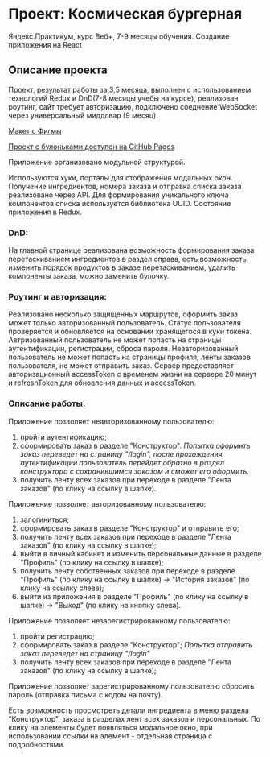 # Проект: Космическая бургерная 
Яндекс.Практикум, курс Веб+, 7-9 месяцы обучения. Создание приложения на React

## Описание проекта
Проект, результат работы за 3,5 месяца, выполнен с использованием технологий Redux и DnD(7-8 месяцы учебы на курсе), реализован роутинг, сайт требует авторизацию, подключено соеднение WebSocket через универсальный миддлвар (9 месяц).

[Макет с Фигмы](https://www.figma.com/file/ocw9a6hNGeAejl4F3G9fp8/React-_-%D0%9F%D1%80%D0%BE%D0%B5%D0%BA%D1%82%D0%BD%D1%8B%D0%B5-%D0%B7%D0%B0%D0%B4%D0%B0%D1%87%D0%B8-(3-%D0%BC%D0%B5%D1%81%D1%8F%D1%86%D0%B0)_external_link?node-id=2974%3A2989)

[Проект с булоньками доступен на GitHub Pages](https://kartinkartin.github.io/react-burger/)

Приложение организовано модульной структурой.

Используются хуки, порталы для отображения модальных окон.
Получение ингредиентов, номера заказа и отправка списка заказа реализовано через API.
Для формирования уникального ключа компонентов списка используется библиотека UUID.
Состояние приложения в Redux.

### DnD: 
На главной странице реализована возможность формирования заказа перетаскиванием ингредиентов в раздел справа, есть возможность изменить порядок продуктов в заказе перетаскиванием, удалить компоненты заказа, можно заменить булочку. 

### Роутинг и авторизация: 
Реализовано несколько защищенных маршрутов, оформить заказ может только авторизованный пользователь. Статус пользователя проверяется и обновляется на основании хранящегося в куки токена. Автризованный пользователь не может попасть на страницы аутентификации, регистрации, сброса пароля. Неавторизованный пользователь не может попасть на страницы профиля, ленты заказов пользователя, не может отправить заказ. Сервер предоставляет авторизационный accessToken с временем жизни на сервере 20 минут и refreshToken для обновления данных и accessToken.

### Описание работы.
Приложение позволяет неавторизованному пользователю:
1. пройти аутентификацию;
2. сформировать заказ в разделе "Конструктор". *Попытка оформить заказ переведет на страницу "/login", после прохождения аутентификации пользователь перейдет обратно в раздел конструктора с сохранившимся заказом и сможет его оформить.*
3. получить ленту всех заказов при переходе в разделе "Лента заказов" (по клику на ссылку в шапке).

Приложение позволяет авторизованному пользователю:
1. залогиниться;
2. сформировать заказ в разделе "Конструктор" и отправить его;
3. получить ленту всех заказов при переходе в разделе "Лента заказов" (по клику на ссылку в шапке);
4. выйти в личный кабинет и изменить персональные данные в разделе "Профиль" (по клику на ссылку в шапке);
5. получить ленту собственных заказов при переходе в разделе "Профиль" (по клику на ссылку в шапке) -> "История заказов" (по клику на ссылку слева);
6. выйти из приложения в разделе "Профиль" (по клику на ссылку в шапке) -> "Выход" (по клику на кнопку слева).

Приложение позволяет незарегистрированному пользователю:
1. пройти регистрацию;
2. сформировать заказ в разделе "Конструктор";
*Попытка отправить заказ переведет на страницу "/login"*
3. получить ленту всех заказов при переходе в разделе "Лента заказов" (по клику на ссылку в шапке);

Приложение позволяет зарегистрированному пользователю сбросить пароль (отправка письма с кодом на почту).

Есть возможность просмотреть детали ингредиента в меню раздела "Конструктор", заказа в разделах лент всех заказов и персональных. По клику на элементы будет появляться модальное окно, при использовании ссылки на элемент - отдельная страница с подробностями.  

